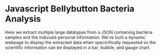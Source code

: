 # Javascript Bellybutton Bacteria Analysis

Here we extract multiple large datatypes from a JSON containing bacteria samples and the indivuals personal information. We've built a dynamic webpage to display the extracted data when specicifically requested so the scientific information can be displayed in a bar, bubble, and gauge chart.
